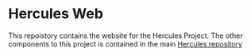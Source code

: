 # Hercules Web

This repoistory contains the website for the Hercules Project.  The other components to this project is contained in the main [Hercules repository](https://github.com/djdunc/hercules)
